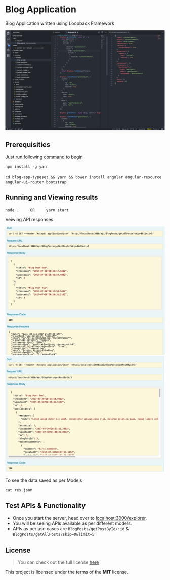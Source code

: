 # Blog Application
Blog Application written using Loopback Framework

![Code Preview](https://raw.githubusercontent.com/harshitanand/blog-app-typeset/master/codeEnv.png)

## Prerequisities
Just run following command to begin 
```
npm install -g yarn

cd blog-app-typeset && yarn && bower install angular angular-resource angular-ui-router bootstrap
```
## Running and Viewing results

```
node .     OR     yarn start
```
Veiwing API responses

![Explorer Preview1](https://raw.githubusercontent.com/harshitanand/blog-app-typeset/master/explorer1.png)
![Explorer Preview2](https://raw.githubusercontent.com/harshitanand/blog-app-typeset/master/explorer2.png)

To see the data saved as per Models
```
cat res.json
```
## Test APIs & Functionality

* Once you start the server, head over to [localhost:3000/explorer](http://localhost:3000/explorer/#!/BlogPost/BlogPost_getPostById).
* You will be seeing APIs available as per different models.
* APIs as per use cases are `BlogPosts/getPostById/:id` & `BlogPosts/getAllPosts?skip=0&limit=5`

## License
>You can check out the full license [here](https://github.com/harshitanand/Scrape-Service/blob/master/LICENSE)

This project is licensed under the terms of the **MIT** license.
